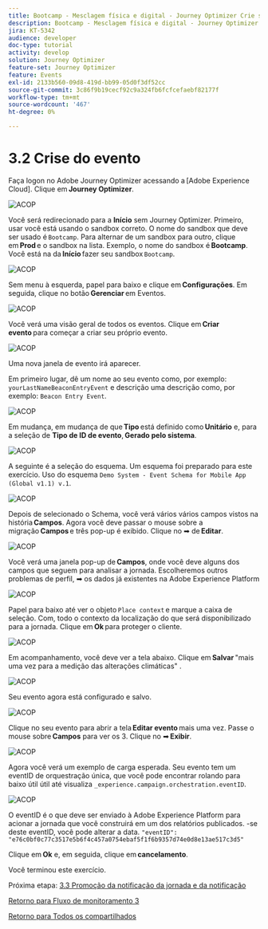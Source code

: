 ```yaml
---
title: Bootcamp - Mesclagem física e digital - Journey Optimizer Crie seu evento - Brasil
description: Bootcamp - Mesclagem física e digital - Journey Optimizer Crie seu evento - Brasil
jira: KT-5342
audience: developer
doc-type: tutorial
activity: develop
solution: Journey Optimizer
feature-set: Journey Optimizer
feature: Events
exl-id: 2133b560-09d8-419d-bb99-05d0f3df52cc
source-git-commit: 3c86f9b19cecf92c9a324fb6fcfcefaebf82177f
workflow-type: tm+mt
source-wordcount: '467'
ht-degree: 0%

---
```


# 3.2 Crise do evento

Faça logon no Adobe Journey Optimizer acessando a [Adobe Experience Cloud]. Clique em **Journey Optimizer**.

![ACOP](./images/acophome.png)

Você será redirecionado para a **Início** sem Journey Optimizer. Primeiro, usar você está usando o sandbox correto. O nome do sandbox que deve ser usado é `Bootcamp`. Para alternar de um sandbox para outro, clique em **Prod** e o sandbox na lista. Exemplo, o nome do sandbox é **Bootcamp**. Você está na da **Início** fazer seu sandbox `Bootcamp`.

![ACOP](./images/acoptriglp.png)

Sem menu à esquerda, papel para baixo e clique em **Configurações**. Em seguida, clique no botão **Gerenciar** em Eventos.

![ACOP](./images/acopmenu.png)

Você verá uma visão geral de todos os eventos. Clique em **Criar evento** para começar a criar seu próprio evento.

![ACOP](./images/emptyevent.png)

Uma nova janela de evento irá aparecer.

Em primeiro lugar, dê um nome ao seu evento como, por exemplo: `yourLastNameBeaconEntryEvent` e descrição uma descrição como, por exemplo: `Beacon Entry Event`.

![ACOP](./images/eventdescription.png)

Em mudança, em mudança de que **Tipo** está definido como **Unitário** e, para a seleção de **Tipo de ID de evento**, **Gerado pelo sistema**.

![ACOP](./images/eventidtype.png)

A seguinte é a seleção do esquema. Um esquema foi preparado para este exercício. Uso do esquema `Demo System - Event Schema for Mobile App (Global v1.1) v.1`.

![ACOP](./images/eventschema.png)

Depois de selecionado o Schema, você verá vários vários campos vistos na história **Campos**. Agora você deve passar o mouse sobre a migração **Campos** e três pop-up é exibido. Clique no ➡ de **Editar**.

![ACOP](./images/eventpayload.png)

Você verá uma janela pop-up de **Campos**, onde você deve alguns dos campos que seguem para analisar a jornada. Escolheremos outros problemas de perfil, ➡ os dados já existentes na Adobe Experience Platform

![ACOP](./images/eventfields.png)

Papel para baixo até ver o objeto `Place context` e marque a caixa de seleção. Com, todo o contexto da localização do que será disponibilizado para a jornada. Clique em **Ok** para proteger o cliente.

![ACOP](./images/eventpayloadbr.png)

Em acompanhamento, você deve ver a tela abaixo. Clique em **Salvar** &quot;mais uma vez para a medição das alterações climáticas&quot; .

![ACOP](./images/eventsave.png)

Seu evento agora está configurado e salvo.

![ACOP](./images/eventdone.png)

Clique no seu evento para abrir a tela **Editar evento** mais uma vez. Passe o mouse sobre **Campos** para ver os 3. Clique no ➡ **Exibir**.

![ACOP](./images/viewevent.png)

Agora você verá um exemplo de carga esperada.
Seu evento tem um eventID de orquestração única, que você pode encontrar rolando para baixo útil útil até visualiza `_experience.campaign.orchestration.eventID`.

![ACOP](./images/payloadeventID.png)

O eventID é o que deve ser enviado à Adobe Experience Platform para acionar a jornada que você construirá em um dos relatórios publicados. -se deste eventID, você pode alterar a data.
`"eventID": "e76c0bf0c77c3517e5b6f4c457a0754ebaf5f1f6b9357d74e0d8e13ae517c3d5"`

Clique em **Ok** e, em seguida, clique em **cancelamento**.

Você terminou este exercício.

Próxima etapa: [3.3 Promoção da notificação da jornada e da notificação](./ex3.md)

[Retorno para Fluxo de monitoramento 3](./uc3.md)

[Retorno para Todos os compartilhados](../../overview.md)
